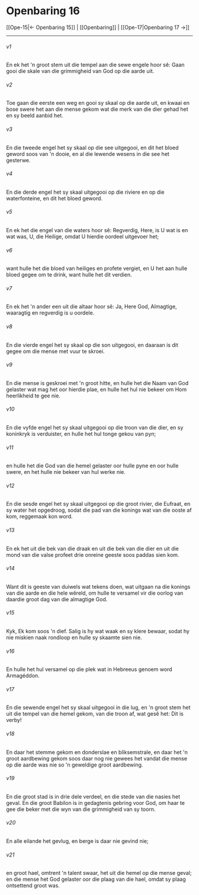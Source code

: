# Openbaring 16

[[Ope-15|← Openbaring 15]] | [[Openbaring]] | [[Ope-17|Openbaring 17 →]]
***

###### v1
En ek het 'n groot stem uit die tempel aan die sewe engele hoor sê: Gaan gooi die skale van die grimmigheid van God op die aarde uit. 
###### v2
Toe gaan die eerste een weg en gooi sy skaal op die aarde uit, en kwaai en bose swere het aan die mense gekom wat die merk van die dier gehad het en sy beeld aanbid het. 
###### v3
En die tweede engel het sy skaal op die see uitgegooi, en dit het bloed geword soos van 'n dooie, en al die lewende wesens in die see het gesterwe. 
###### v4
En die derde engel het sy skaal uitgegooi op die riviere en op die waterfonteine, en dit het bloed geword. 
###### v5
En ek het die engel van die waters hoor sê: Regverdig, Here, is U wat is en wat was, U, die Heilige, omdat U hierdie oordeel uitgevoer het; 
###### v6
want hulle het die bloed van heiliges en profete vergiet, en U het aan hulle bloed gegee om te drink, want hulle het dit verdien. 
###### v7
En ek het 'n ander een uit die altaar hoor sê: Ja, Here God, Almagtige, waaragtig en regverdig is u oordele. 
###### v8
En die vierde engel het sy skaal op die son uitgegooi, en daaraan is dit gegee om die mense met vuur te skroei. 
###### v9
En die mense is geskroei met 'n groot hitte, en hulle het die Naam van God gelaster wat mag het oor hierdie plae, en hulle het hul nie bekeer om Hom heerlikheid te gee nie. 
###### v10
En die vyfde engel het sy skaal uitgegooi op die troon van die dier, en sy koninkryk is verduister, en hulle het hul tonge gekou van pyn; 
###### v11
en hulle het die God van die hemel gelaster oor hulle pyne en oor hulle swere, en het hulle nie bekeer van hul werke nie. 
###### v12
En die sesde engel het sy skaal uitgegooi op die groot rivier, die Eufraat, en sy water het opgedroog, sodat die pad van die konings wat van die ooste af kom, reggemaak kon word. 
###### v13
En ek het uit die bek van die draak en uit die bek van die dier en uit die mond van die valse profeet drie onreine geeste soos paddas sien kom. 
###### v14
Want dit is geeste van duiwels wat tekens doen, wat uitgaan na die konings van die aarde en die hele wêreld, om hulle te versamel vir die oorlog van daardie groot dag van die almagtige God. 
###### v15
Kyk, Ek kom soos 'n dief. Salig is hy wat waak en sy klere bewaar, sodat hy nie miskien naak rondloop en hulle sy skaamte sien nie. 
###### v16
En hulle het hul versamel op die plek wat in Hebreeus genoem word Armagéddon. 
###### v17
En die sewende engel het sy skaal uitgegooi in die lug, en 'n groot stem het uit die tempel van die hemel gekom, van die troon af, wat gesê het: Dit is verby! 
###### v18
En daar het stemme gekom en donderslae en bliksemstrale, en daar het 'n groot aardbewing gekom soos daar nog nie gewees het vandat die mense op die aarde was nie so 'n geweldige groot aardbewing. 
###### v19
En die groot stad is in drie dele verdeel, en die stede van die nasies het geval. En die groot Babilon is in gedagtenis gebring voor God, om haar te gee die beker met die wyn van die grimmigheid van sy toorn. 
###### v20
En alle eilande het gevlug, en berge is daar nie gevind nie; 
###### v21
en groot hael, omtrent 'n talent swaar, het uit die hemel op die mense geval; en die mense het God gelaster oor die plaag van die hael, omdat sy plaag ontsettend groot was. 
